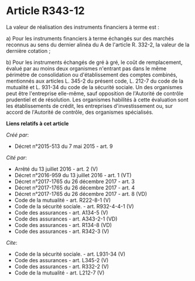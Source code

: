# Article R343-12

La valeur de réalisation des instruments financiers à terme est : 

a) Pour les instruments financiers à terme échangés sur des marchés reconnus au sens du dernier alinéa du A de l'article R.
332-2, la valeur de la dernière cotation ; 

b) Pour les instruments échangés de gré à gré, le coût de remplacement, évalué par au moins deux organismes n'entrant pas
dans le même périmètre de consolidation ou d'établissement des comptes combinés, mentionnés aux articles L. 345-2 du présent
code, L. 212-7 du code de la mutualité et L. 931-34 du code de la sécurité sociale. Un des organismes peut être l'entreprise
elle-même, sauf opposition de l'Autorité de contrôle prudentiel et de résolution. Les organismes habilités à cette évaluation
sont les établissements de crédit, les entreprises d'investissement ou, sur accord de l'Autorité de contrôle, des organismes
spécialisés.

**Liens relatifs à cet article**

_Créé par_:

  - Décret n°2015-513 du 7 mai 2015 - art. 9

_Cité par_:

  - Arrêté du 13 juillet 2016 - art. 2 (V)
  - Décret n°2016-959 du 13 juillet 2016 - art. 1 (VT)
  - Décret n°2017-1765 du 26 décembre 2017 - art. 3
  - Décret n°2017-1765 du 26 décembre 2017 - art. 4
  - Décret n°2017-1765 du 26 décembre 2017 - art. 8 (VD)
  - Code de la mutualité - art. R222-8-1 (V)
  - Code de la sécurité sociale. - art. R932-4-4-1 (V)
  - Code des assurances - art. A134-5 (V)
  - Code des assurances - art. A343-2-1 (VD)
  - Code des assurances - art. R134-8 (VD)
  - Code des assurances - art. R342-3 (V)

_Cite_:

  - Code de la sécurité sociale. - art. L931-34 (V)
  - Code des assurances - art. L345-2 (V)
  - Code des assurances - art. R332-2 (V)
  - Code de la mutualité - art. L212-7 (V)
